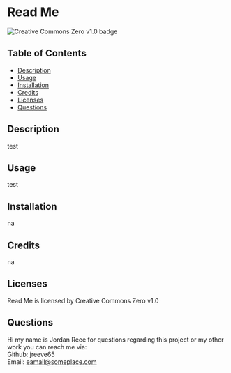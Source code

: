 # Read Me  
 
![Creative Commons Zero v1.0 badge](https://img.shields.io/badge/license-Creative_Commons_Zero_v1.0-blue.svg)


## Table of Contents
   
* [Description](#description)  
* [Usage](#usage)  
* [Installation](#installation)  
* [Credits](#credits)  
* [Licenses](#licenses)  
* [Questions](#questions)  



## Description
test
## Usage
test  
## Installation
na

## Credits
na
## Licenses  
Read Me is licensed by Creative Commons Zero v1.0  
## Questions  
Hi my name is Jordan Reee for questions regarding this project or my other work you can reach me via:  
Github: jreeve65  
Email: eamail@someplace.com  

